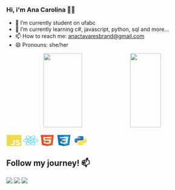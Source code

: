 ### Hi, i'm Ana Carolina 👋🏿

- 🔭 I’m currently student on ufabc
- 🌱 I’m currently learning c#, javascript, python, sql and more...
- 📫 How to reach me: anactavaresbrand@gmail.com
- 😄 Pronouns: she/her

<div align="center">
   <img width="45%" height="195px" src="https://github-readme-stats.vercel.app/api?username=anabrandt&show_icons=true&theme=synthwave&PAT_1">
   <img width="40.0%" height="195px" src="https://github-readme-stats.vercel.app/api/top-langs/?username=anabrandt&hide_progress=true&theme=synthwave&PAT_1">
</div>


<div style="display: inline_block"><br>
  <img align="center" alt="ana-Js" height="30" width="40" src="https://raw.githubusercontent.com/devicons/devicon/master/icons/javascript/javascript-plain.svg">
  <img align="center" alt="ana-React" height="30" width="40" src="https://raw.githubusercontent.com/devicons/devicon/master/icons/react/react-original.svg">
  <img align="center" alt="ana-HTML" height="30" width="40" src="https://raw.githubusercontent.com/devicons/devicon/master/icons/html5/html5-original.svg">
  <img align="center" alt="ana-CSS" height="30" width="40" src="https://raw.githubusercontent.com/devicons/devicon/master/icons/css3/css3-original.svg">
  <img align="center" alt="ana-Python" height="30" width="40" src="https://raw.githubusercontent.com/devicons/devicon/master/icons/python/python-original.svg">
</div>

## Follow my journey! 📫

<div> 
  <a href="https://instagram.com/anacarolinatvr" target="_blank"><img src="https://img.shields.io/badge/-Instagram-%23E4405F?style=for-the-badge&logo=instagram&logoColor=white" target="_blank"></a>
 	<a href="https://www.twitch.tv/anacarolinatvr" target="_blank"><img src="https://img.shields.io/badge/Twitch-9146FF?style=for-the-badge&logo=twitch&logoColor=white" target="_blank"></a>
  <a href="https://www.linkedin.com/in/anactavaresbrand" target="_blank"><img src="https://img.shields.io/badge/-LinkedIn-%230077B5?style=for-the-badge&logo=linkedin&logoColor=white" target="_blank"></a> 
</div>
